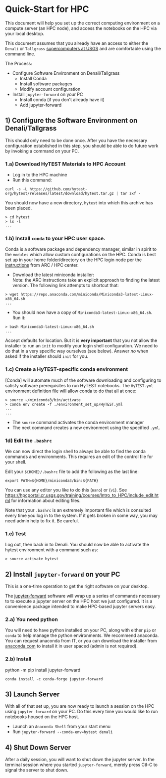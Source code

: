 # Quick-Start for HPC

This document will help you set up the correct computing environment on a compute
server (an HPC node), and access the notebooks on the HPC via your local desktop.

This document assumes that you already have an access to either the `Denali` or `Tallgrass` [supercomputers at USGS](https://hpcportal.cr.usgs.gov/hpc-user-docs/index.html) and are comfortable using the command line.

The Process:

* Configure Software Environment on Denali/Tallgrass
    * Install Conda
    * Install software packages
    * Modify account configuration
* Install `jupyter-forward` on your PC
    * Install conda (if you don't already have it)
    * Add jupyter-forward


## 1) Configure the Software Environment on Denali/Tallgrass

This should only need to be done once. After you have the necessary
configuration established in this step, you should be able to do
future work by invoking a command on your PC.

### 1.a) Download HyTEST Materials to HPC Account

* Log in to the HPC machine
* Run this command:

```text
curl -s -L https://github.com/hytest-org/hytest/releases/latest/download/hytest.tar.gz | tar zxf -
```

You should now have a new directory, `hytest` into which this archive has
been placed.

```text
> cd hytest
> ls -l
...
```

### 1.b) Install `conda` to your HPC user space.

Conda is a software package and dependency manager, similar in spirit to the `modules`
which allow custom configurations on the HPC.  Conda is best set up in your home
folder/directory on the HPC login node per the
[instructions](https://hpcportal.cr.usgs.gov/training/courses/Parallel_Python/Installing_parallel_packages.html#miniconda)
from ARC / HPC center.

* Download the latest miniconda installer:<br>
  Note: the ARC instructions take an explicit approach to finding the latest
    version.  The following link attempts to shortcut that:

```text
> wget https://repo.anaconda.com/miniconda/Miniconda3-latest-Linux-x86_64.sh
...
```

* You should now have a copy of `Miniconda3-latest-Linux-x86_64.sh`.  Run it:

```text
> bash Miniconda3-latest-Linux-x86_64.sh
...
```

Accept defaults for location.  But it is **very important** that you not allow
the installer to run an `init` to modify  your  login shell configuration. We
need to do that in a very specific way ourselves (see below). Answer _no_ when asked
if the installer should `init` for you.

### 1.c) Create a HyTEST-specific conda environment

[Conda] will automate much of the software downloading
and configuring to satisfy software prerequisites to run HyTEST notebooks.
The `HyTEST.yml` environment definition file will allow conda to do that all
at once:

```text
> source ~/miniconda3/bin/activate
> conda env create -f ./environment_set_up/HyTEST.yml
...
...
```

* The `source` command activates the conda environment manager
* The next command creates a new environment using the specified `.yml`.

### 1d) Edit the `.bashrc`
We can now direct the login shell to always be able to find the conda
commands and environments. This requires an edit of the control file for
your shell.

Edit your `${HOME}/.bashrc` file to add the following as the last line:

```text
export PATH=${HOME}/miniconda3/bin:${PATH}
```
You can use any editor you like to do this (`nano`) or (`vi`). See
<https://hpcportal.cr.usgs.gov/training/courses/Intro_to_HPC/include_edit.html>
for information about editing files.

Note that your `.bashrc` is an extremely important file which is consulted
every time you log in to the system.  If it gets broken in some way, you may need
admin help to fix it.  Be careful.

### 1.e) Test
Log out, then back in to Denali.  You should now be able to activate the
hytest environment with a command such as:

```text
> source activate hytest
```

## 2) Install `jupyter-forward` on your PC
This is a one-time operation to get the right software on your desktop.

The [jupyter-forward](https://pypi.org/project/jupyter-forward/) software will
wrap up a series of commands
necessary to to execute a jupyter server on the HPC host we just configured. It
is a convenience package intended to make HPC-based jupyter servers easy.

### 2.a) You need python

You will need to have python installed on your PC, along with either `pip` or
`conda` to help manage the python environments. We recommend anaconda.
You can request anaconda from IT,
or you can download the installer from [anaconda.com](https://www.anaconda.com/)
to install it in user spaced (admin is not required).

### 2.b) Install

python -m pip install jupyter-forward
```
conda install -c conda-forge jupyter-forward
```

## 3) Launch Server
With all of that set up, you are now ready to launch a session on the HPC using
`jupyter-forward` on your PC. Do this every time you would like to run notebooks
housed on the HPC host.

* Launch an `Anaconda Shell` from your start menu
* Run `jupyter-forward --conda-env=hytest denali`

## 4) Shut Down Server

After a daily session, you will want to shut down the jupyter server.
In the terminal session where you started `jupyter-forward`, merely press Ctl-C
to signal the server to shut down.
